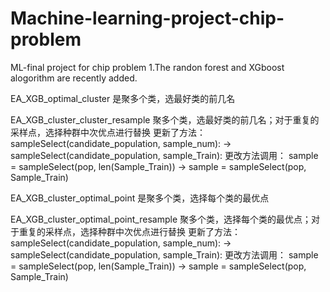 # Machine-learning-project-chip-problem
ML-final project for chip problem
1.The randon forest and XGboost alogorithm are recently added.

EA_XGB_optimal_cluster 是聚多个类，选最好类的前几名

EA_XGB_cluster_cluster_resample 聚多个类，选最好类的前几名；对于重复的采样点，选择种群中次优点进行替换
  更新了方法： 
    sampleSelect(candidate_population, sample_num): 
    -> sampleSelect(candidate_population, sample_Train):
  更改方法调用：
    sample = sampleSelect(pop, len(Sample_Train)) 
    -> sample = sampleSelect(pop, Sample_Train) 


EA_XGB_cluster_optimal_point 是聚多个类，选择每个类的最优点 

EA_XGB_cluster_optimal_point_resample 聚多个类，选择每个类的最优点；对于重复的采样点，选择种群中次优点进行替换 
  更新了方法： 
    sampleSelect(candidate_population, sample_num): 
    -> sampleSelect(candidate_population, sample_Train):
  更改方法调用：
    sample = sampleSelect(pop, len(Sample_Train)) 
    -> sample = sampleSelect(pop, Sample_Train) 
